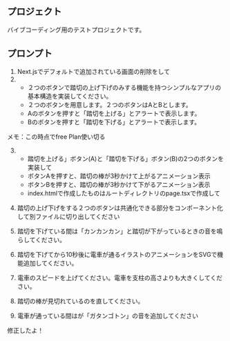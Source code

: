 ## プロジェクト
バイブコーディング用のテストプロジェクトです。

## プロンプト
1. Next.jsでデフォルトで追加されている画面の削除をして
2. 
   - ２つのボタンで踏切の上げ下げのみする機能を持つシンプルなアプリの基本構造を実装してください。
   - ２つのボタンを用意します。２つのボタンはAとBとします。
   - Aのボタンを押すと「踏切を上げる」とアラートで表示します。
   - Bのボタンを押すと「踏切を下げる」とアラートで表示します。

メモ：この時点でfree Plan使い切る

3. 
   - 踏切を上げる」ボタン(A)と「踏切を下げる」ボタン(B)の2つのボタンを実装して
   - ボタンAを押すと、踏切の棒が3秒かけて上がるアニメーション表示
   - ボタンBを押すと、踏切の棒が3秒かけて下がるアニメーション表示
   - index.htmlで作成したものはルートディレクトリのpage.tsxで作成して

4. 踏切の上げ下げをする２つのボタンは共通化できる部分をコンポーネント化して別ファイルに切り出してください
5. 踏切を下げている間は「カンカンカン」と踏切が下がっているときの音を鳴らしてください。
6. 踏切を下げてから10秒後に電車が通るイラストのアニメーションをSVGで機能追加してください。
7. 電車のスピードを上げてください。電車を支柱の高さよりも大きくしてください。
8. 踏切の棒が見切れているのを直してください。
9. 電車が通っている間はが「ガタンゴトン」の音を追加してください

修正したよ！